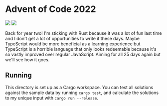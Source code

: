 # Advent of Code 2022

![](https://img.shields.io/badge/days%20completed-3-darkgreen)
![](https://img.shields.io/badge/stars%20⭐-6-yellow)

Back for year two! I'm sticking with Rust because it was a lot of fun last time
and I don't get a lot of opportunities to write it these days. Maybe TypeScript
would be more beneficial as a learning experience but TypeScript is a horrible
language that only looks redeemable because it's so vastly improved over
regular JavaScript. Aiming for all 25 days again but we'll see how it goes.

## Running

This directory is set up as a Cargo workspace. You can test all solutions
against the sample data by running `cargo test`, and calculate the solutions to
my unique input with `cargo run --release`.
